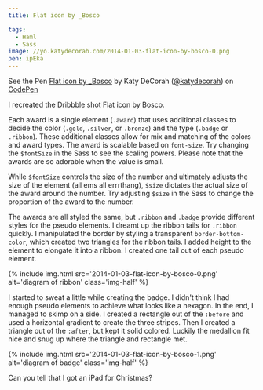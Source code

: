 ```yaml
---
title: Flat icon by _Bosco

tags:
  - Haml
  - Sass
image: //yo.katydecorah.com/2014-01-03-flat-icon-by-bosco-0.png
pen: ipEka
---
```


<p data-height="500" data-theme-id="97" data-slug-hash="ipEka" data-user="katydecorah" data-default-tab="result" class='codepen'>See the Pen <a href='http://codepen.io/katydecorah/pen/ipEka'>Flat icon by _Bosco</a> by Katy DeCorah (<a href='http://codepen.io/katydecorah'>@katydecorah</a>) on <a href='http://codepen.io'>CodePen</a></p>

I recreated the Dribbble shot Flat icon by Bosco.

Each award is a single element (`.award`) that uses additional classes to decide the color (`.gold`, `.silver`, or `.bronze`) and the type (`.badge` or `.ribbon`). These additional classes allow for mix and matching of the colors and award types. The award is scalable based on `font-size`. Try changing the `$fontSize` in the Sass to see the scaling powers. Please note that the awards are so adorable when the value is small.

While `$fontSize` controls the size of the number and ultimately adjusts the size of the element (all ems all errrthang), `$size` dictates the actual size of the award around the number. Try adjusting `$size` in the Sass to change the proportion of the award to the number.

The awards are all styled the same, but `.ribbon` and `.badge` provide different styles for the pseudo elements. I dreamt up the ribbon tails for `.ribbon` quickly. I manipulated the border by styling a transparent `border-bottom-color`, which created two triangles for the ribbon tails. I added height to the element to elongate it into a ribbon. I created one tail out of each pseudo element.

{% include img.html src='2014-01-03-flat-icon-by-bosco-0.png' alt='diagram of ribbon' class='img-half' %}

I started to sweat a little while creating the badge. I didn't think I had enough pseudo elements to achieve what looks like a hexagon. In the end, I managed to skimp on a side. I created a rectangle out of the `:before` and used a horizontal gradient to create the three stripes. Then I created a triangle out of the `:after`, but kept it solid colored. Luckily the medallion fit nice and snug up where the triangle and rectangle met.

{% include img.html src='2014-01-03-flat-icon-by-bosco-1.png' alt='diagram of badge' class='img-half' %}

Can you tell that I got an iPad for Christmas?
